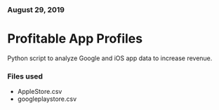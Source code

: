 ### August 29, 2019

# Profitable App Profiles

Python script to analyze Google and iOS app data to increase revenue.

### Files used

- AppleStore.csv
- googleplaystore.csv
